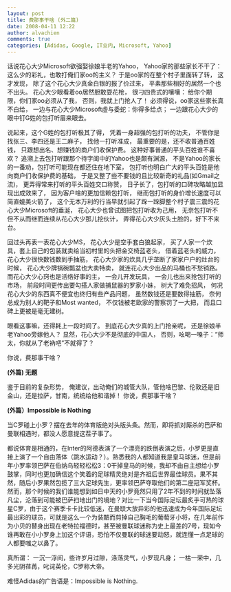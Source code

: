 ```yaml
---
layout: post
title: 费那事干啥 (外二篇)
date: 2008-04-11 12:22
author: alvachien
comments: true
categories: [Adidas, Google, IT业内, Microsoft, Yahoo]
---
```


话说花心大少Microsoft欲强娶徐娘半老的Yahoo，
Yahoo家的那些家长不干了：
这么少的彩礼，也敢打俺们家oo的主义？
于是oo家的在整个村子里面转了转，
这才发现，
除了这个花心大少真金白银的报了价过来，
平素那些相好的居然一个也不出头。
花心大少眼看着oo居然胆敢耍花枪，
很刁四贵式的嚷嚷：
给你个期限，你们家oo必须从了我，
否则，我就上门抢人了！
必须得说，oo家这些家长真不白给，
一边与花心大少Microsoft虚与委蛇：你得多给点；
一边跟花心大少的眼中钉G姓的包打听眉来眼去。

说起来，这个G姓的包打听极其了得，
凭着一身超强的包打听的功夫，
不管你是找张三、李四还是王二麻子，
找他一打听准成，
最重要的是，还不收普通百姓钱，
只跟想出名、想赚钱的商户们收保护费。
这种好事普通的平头百姓谁不喜欢？
追溯上去包打听跟那个待字闺中的Yahoo也是颇有渊源，
不是Yahoo的家长的一番劝，包打听可能现在都还住在地下室，
包打听也明白广大的平头百姓是他向商户们收保护费的基础，
于是又整了些不要钱的且比较新奇的礼品(如Gmail之流)，
更弄得常来打听的平头百姓交口称赞，
日子长了，包打听的口碑攻略越加显现出成效来了，
因为客户啥的更加信赖包打听，
继而包打听的身价增长速度可以简直媲美火箭了，
这个无本万利的行当早就引起了跺一跺脚整个村子震三震的花心大少Microsoft的垂涎，
花心大少也曾试图把包打听收为己用，
无奈包打听不但不从而继而连续从花心大少那儿挖伙计，
弄得花心大少灰头土脸的，好下不来台。

回过头再表一表花心大少MS，
花心大少是空手套白狼起家，
买了人家一个炊具，套上自己的包装就卖给当初村里的头把金交椅蓝老头，
借着蓝老头的威力，花心大少很快数钱数到手抽筋，
花心大少家的炊具几乎垄断了家家户户的灶台的时候，
花心大少牌锅碗瓢盆也大卖特卖，
就连花心大少出品的马桶也不愁销路。
而花心大少心窍也是活络好事的主，
一会儿开发玩具，
一会儿也出来抢包打听的市场，
前段时间更传出要勾搭人家做捕鼠器的罗家小妹，
树大了难免招风，
何况花心大少的东西真不便宜也终归有些产品问题，
虽然数钱还是要数得抽筋，
奈何总成为别人的靶子和Most wanted，
不仅钱被老欧家的警察罚了一大把，
而且口碑上更被是毫无建树。

眼看这事嘛，还得耗上一段时间了。
到底花心大少真的上门抢亲呢，
还是徐娘半老Yahoo旁嫁他人？
显然，花心大少不是彻底的中国人，
否则，吆喝一嗓子：“师太，你就从了老衲吧”不就得了？

你说，费那事干啥？

**(外篇) 无题**

鉴于目前的复杂形势，
俺建议，出动俺们的城管大队，管他啥巴黎、伦敦还是旧金山，还是拉萨，甘南，统统给他和谐掉！
你说，费那事干啥？

**(外篇）Impossible is Nothing**

当C罗碰上小罗？摆在去年的体育版绝对头版头条。然而，即将抓对厮杀的巴萨和曼联相遇时，都没人愿意提这茬子事了。

都说体育是相通的，在Inter的阿德表演了一个漂亮的跌倒表演之后，小罗更是直接上演了一个自由落体（跳水运动？）。熟悉我的人都知道我是皇马球迷，但是前年小罗率领巴萨在伯纳乌轻轻松松3：0干掉皇马的时候，我却不由自主想给小罗鼓掌，同时也更加确信这个笑着的足球精灵绝对是齐祖后世界最佳球员。果不其然，随后小罗果然包揽了三大足球先生，更率领巴萨夺取他们的第二座冠军奖杯。然而，那个时候的我们谁能想到如日中天的小罗竟然只用了2年不到的时间就坠落凡尘，沦落到可能被巴萨扫地出门的境地？对比一下当今国际足坛最炙手可热的球星C罗，由于这个赛季卡卡比较低迷，在曼联大放异彩的他迅速成为今年国际足坛最出彩的球员，可就是这么一个为装酷而剪掉自己胸毛的葡萄牙小将，在几年前作为小贝的替身出现在老特拉福德时，甚至被曼联球迷称为史上最差的7号，现如今谁再敢在小小罗身上加这个评语，恐怕不仅曼联的球迷要动怒，就连懂一点足球的人都要嗤之以鼻了。

真所谓：
一沉一浮间，些许岁月过隙，涤荡灵气，小罗现凡身；
一枯一荣中，几多光阴荏苒，叱诧英伦，C罗称大帝。

难怪Adidas的广告语是：Impossible is Nothing.
